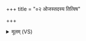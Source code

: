 +++
title = "०२ ओजस्तदस्य तित्विष"

+++
<details><summary>मूलम् (VS)</summary>

ओज॒स्तद॑स्य तित्विष उ॒भे यत्स॒मव॑र्तयत्।  
इन्द्र॒श्चर्मे॑व॒ रोद॑सी ॥
</details>